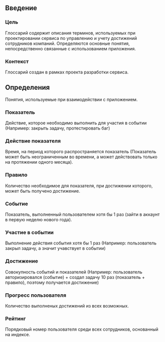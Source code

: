 ## Введение
### Цель
Глоссарий содержит описания терминов, используемых при проектировании сервиса по управлению и учету достижений сотрудников компаний. Определяются основные понятия, непосредственно связанные с использованием приложения.
### Контекст
Глоссарий создан в рамках проекта разработки сервиса.

## Определения
Понятия, используемые при взаимодействии с приложением.

### Показатель
Действие, которое необходимо выполнить для участия в событии (Например: закрыть задачу, протестировать баг)
### Действие показателя
Время, на период которого распространяется показатель (Показатель может быть неограниченным во времени, а может действовать только на протяжении одного месяца).
### Правило
Количество необходимое для показателя, при достижении которого, может быть получено достижение. 
### Событие
Показатель, выполненный пользователем хотя бы 1 раз (зайти в аккаунт в первую неделю нового года).
### Участие в событии
Выполнение действия события хотя бы 1 раз (Например: пользователь закрыл задачу, а значит учавствует в событии)
### Достижение
Совокупность событий и показателей (Например: пользователь авторизировался (событие) + создал задачу 10 раз (показатель + правило), поэтому получается достижение)
### Прогресс пользователя
Количество выполненых достижений из всех возможных.
### Рейтинг
Порядковый номер пользователя среди всех сотрудников, основанный на индексе.



